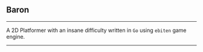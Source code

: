 ## Baron

-----

A 2D Platformer with an insane difficulty written in `Go` using `ebiten` game engine.

-----